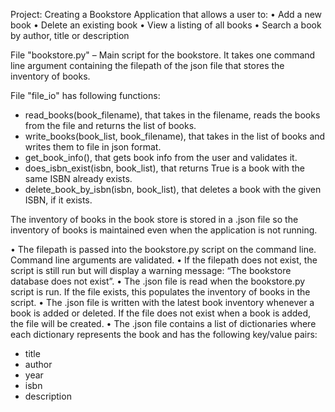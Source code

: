 Project: Creating a Bookstore Application that allows a user to: 
• Add a new book 
• Delete an existing book 
• View a listing of all books 
• Search a book by author, title or description

File "bookstore.py" – Main script for the bookstore. 
It takes one command line argument containing the filepath of the json file that stores the inventory of books. 

File "file_io" has following functions:
- read_books(book_filename), that takes in the filename, reads the books from the file and returns the list of books.
- write_books(book_list, book_filename), that takes in the list of books and writes them to file in json format.
- get_book_info(), that gets book info from the user and validates it.
- does_isbn_exist(isbn, book_list), that returns True is a book with the same ISBN already exists.
- delete_book_by_isbn(isbn, book_list), that deletes a book with the given ISBN, if it exists.

The inventory of books in the book store is stored in a .json file so the inventory of books is maintained even when the application is not running.

• The filepath is passed into the bookstore.py script on the command line. Command line arguments are validated.
• If the filepath does not exist, the script is still run but will display a warning message: “The bookstore database does not exist”.
• The .json file is read when the bookstore.py script is run. If the file exists, this populates the inventory of books in the script.
• The .json file is written with the latest book inventory whenever a book is added or deleted. If the file does not exist when a book is added, the file will be created.
• The .json file contains a list of dictionaries where each dictionary represents the book and has the following key/value pairs:
  - title
  - author
  - year
  - isbn
  - description
  
